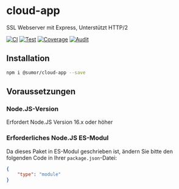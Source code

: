 # cloud-app
SSL Webserver mit Express, Unterstützt HTTP/2

[![CI](https://github.com/sumor-cloud/cloud-app/actions/workflows/ci.yml/badge.svg)](https://github.com/sumor-cloud/cloud-app/actions/workflows/ci.yml)
[![Test](https://github.com/sumor-cloud/cloud-app/actions/workflows/ut.yml/badge.svg)](https://github.com/sumor-cloud/cloud-app/actions/workflows/ut.yml)
[![Coverage](https://github.com/sumor-cloud/cloud-app/actions/workflows/coverage.yml/badge.svg)](https://github.com/sumor-cloud/cloud-app/actions/workflows/coverage.yml)
[![Audit](https://github.com/sumor-cloud/cloud-app/actions/workflows/audit.yml/badge.svg)](https://github.com/sumor-cloud/cloud-app/actions/workflows/audit.yml)

## Installation
```bash
npm i @sumor/cloud-app --save
```

## Voraussetzungen

### Node.JS-Version
Erfordert Node.JS Version 16.x oder höher

### Erforderliches Node.JS ES-Modul
Da dieses Paket in ES-Modul geschrieben ist,
ändern Sie bitte den folgenden Code in Ihrer `package.json`-Datei:
```json
{
    "type": "module"
}
```